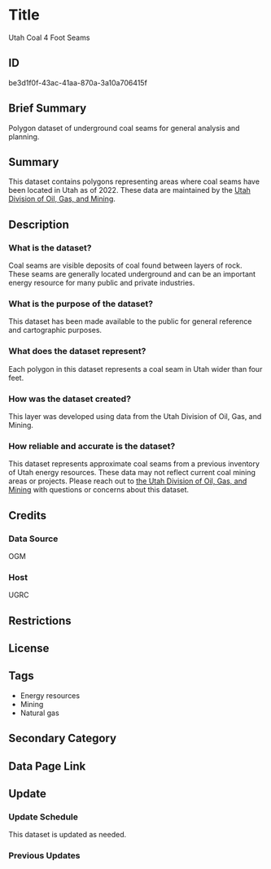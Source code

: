# Title

Utah Coal 4 Foot Seams

## ID

be3d1f0f-43ac-41aa-870a-3a10a706415f

## Brief Summary

Polygon dataset of underground coal seams for general analysis and planning.

## Summary

This dataset contains polygons representing areas where coal seams have been located in Utah as of 2022. These data are maintained by the [Utah Division of Oil, Gas, and Mining](https://ogm.utah.gov/).

## Description

### What is the dataset?

Coal seams are visible deposits of coal found between layers of rock. These seams are generally located underground and can be an important energy resource for many public and private industries.

### What is the purpose of the dataset?

This dataset has been made available to the public for general reference and cartographic purposes.

### What does the dataset represent?

Each polygon in this dataset represents a coal seam in Utah wider than four feet.

<!--- This is an estimate, as I was unsure what the '4 foot' in the title of this dataset referred to. --->

### How was the dataset created?

This layer was developed using data from the Utah Division of Oil, Gas, and Mining.

### How reliable and accurate is the dataset?

This dataset represents approximate coal seams from a previous inventory of Utah energy resources. These data may not reflect current coal mining areas or projects. Please reach out to [the Utah Division of Oil, Gas, and Mining](https://ogm.utah.gov/contact-us/) with questions or concerns about this dataset.

## Credits

### Data Source

OGM

### Host

UGRC

## Restrictions

## License

## Tags

- Energy resources
- Mining
- Natural gas

## Secondary Category

## Data Page Link

## Update

### Update Schedule

This dataset is updated as needed.

### Previous Updates
